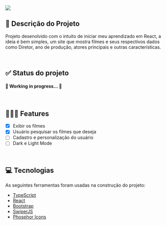 <a href="https://moviesearcher-thiagopeixoto.vercel.app/" target="_blank">
  <img align="center" src="https://moviesearcher-tawrk6blf-thiagopeixoto.vercel.app/assets/logoMS-2c59df35.svg"><img>
<a>


## 💭 Descrição do Projeto
<p align="left">Projeto desenolvido com o intuito de iniciar meu aprendizado em React, a ideia é bem simples, um site que mostra filmes e seus respectivos dados como Diretor, ano de produção, atores principais e outras características.</p>
<br />
	
## ✅ Status do projeto
<h4 align="left"> 
	🚧 Working in progress...  🚧
</h4>
<br />	

## 👨🏿‍🎓 Features
- [x] Exibir os filmes
- [x] Usuário pesquisar os filmes que deseja
- [ ] Cadastro e personalização do usuário
- [ ] Dark e Light Mode
<br /> 
	
## 💻 Tecnologias
  
As seguintes ferramentas foram usadas na construção do projeto:
  
- [TypeScript](https://www.typescriptlang.org/)
- [React](https://pt-br.reactjs.org/)
- [Bootstrap](https://getbootstrap.com/)
- [SwiperJS](https://swiperjs.com/)
- [Phosphor Icons](https://phosphoricons.com/)
